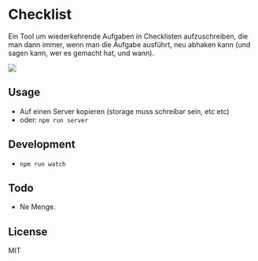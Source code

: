 # Checklist

Ein Tool um wiederkehrende Aufgaben in Checklisten aufzuschreiben, die man dann immer, wenn man die Aufgabe ausführt, neu abhaken kann (und sagen kann, wer es gemacht hat, und wann).

![](https://s3-eu-west-1.amazonaws.com/knusperfiles/Screen+Shot+2018-03-20+at+23.55.50.png)

## Usage

- Auf einen Server kopieren (storage muss schreibar sein, etc etc)
- oder: `npm run server`


## Development

- `npm run watch`


## Todo

- Ne Menge.


## License

MIT
